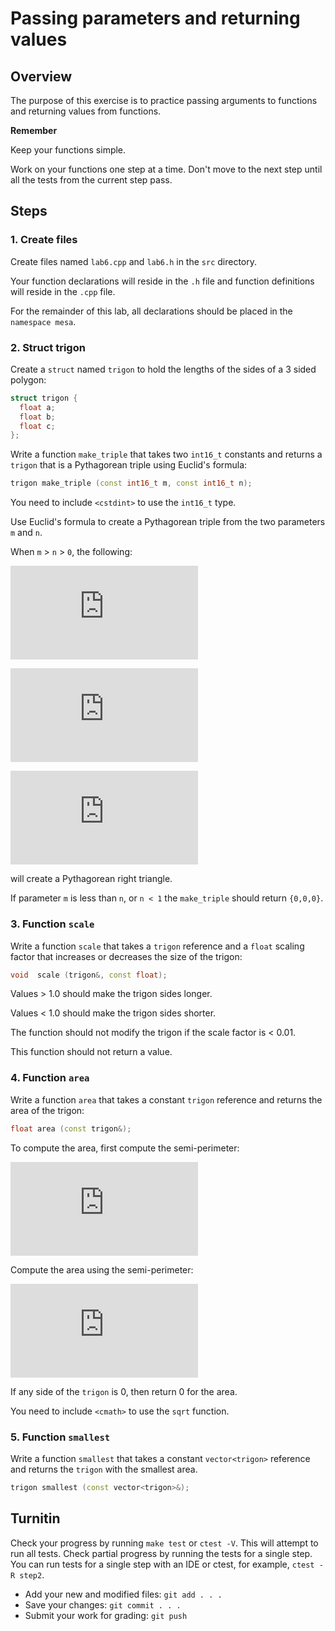 # Passing parameters and returning values

## Overview
The purpose of this exercise is to practice passing arguments to functions
and returning values from functions.

**Remember**

Keep your functions simple.

Work on your functions one step at a time.
Don't move to the next step until all the tests from the current step pass.

## Steps

### 1. Create files
Create files named `lab6.cpp` and `lab6.h`
in the `src` directory.

Your function declarations will reside in the `.h` file and
function definitions will reside in the `.cpp` file.

For the remainder of this lab, all declarations should be placed in the 
`namespace mesa`.

### 2. Struct trigon
Create a `struct` named `trigon` to hold the lengths 
of the sides of a 3 sided polygon:

```cpp
struct trigon {
  float a;
  float b;
  float c;
};
```

Write a function `make_triple` that takes two `int16_t` constants and
returns a `trigon` that is a Pythagorean triple using Euclid's formula:

```cpp
trigon make_triple (const int16_t m, const int16_t n);
```

You need to include `<cstdint>` to use the `int16_t` type.

Use Euclid's formula to create a Pythagorean triple
from the two parameters `m` and `n`.

When `m` > `n` > `0`, the following:

  ![a = m^2 - n^2](https://latex.codecogs.com/svg.latex?a%20%3D%20m%5E%7B2%7D%20-%20n%5E%7B2%7D)

  ![b = 2mn](https://latex.codecogs.com/svg.latex?b%20%3D%202mn)

  ![c = m^2 + n^2](https://latex.codecogs.com/svg.latex?c%20%3D%20m%5E%7B2%7D%20&plus;%20n%5E%7B2%7D)

will create a Pythagorean right triangle.

If parameter `m` is less than `n`, 
or `n < 1` the `make_triple` should return `{0,0,0}`.


### 3.  Function `scale`
Write a function `scale` that takes a `trigon` reference and
a `float` scaling factor that 
increases or decreases the size of the trigon:

```cpp
void  scale (trigon&, const float);
```

Values > 1.0 should make the trigon sides longer.

Values < 1.0 should make the trigon sides shorter.

The function should not modify the trigon if the scale factor is < 0.01.

This function should not return a value.

### 4.  Function `area`
Write a function `area` that takes a constant `trigon` reference and
returns the area of the trigon:

```cpp
float area (const trigon&);
```

To compute the area, first compute the semi-perimeter:

  ![s = \frac{a+b+c}{2}](https://latex.codecogs.com/svg.latex?s%20%3D%20%5Cfrac%7Ba&plus;b&plus;c%7D%7B2%7D)

Compute the area using the semi-perimeter:


  ![a=sqrt{s(s-a)(s-b)(s-c)}](https://latex.codecogs.com/svg.latex?a%20%3D%20%5Csqrt%7Bs%20%5Cleft%20%28%20s-a%20%5Cright%20%29%20%5Cleft%20%28%20s-b%20%5Cright%20%29%20%5Cleft%20%28%20s-c%20%5Cright%20%29%7D)

If any side of the `trigon` is 0, then return 0 for the area.

You need to include `<cmath>` to use the `sqrt` function.

### 5.  Function `smallest`
Write a function `smallest` that takes a constant `vector<trigon>` reference and
returns the `trigon` with the smallest area.

```cpp
trigon smallest (const vector<trigon>&);
```

## Turnitin
Check your progress by running `make test` or `ctest -V`.
This will attempt to run all tests.
Check partial progress by running the tests for a single step.
You can run tests for a single step with an IDE or ctest,
for example, `ctest -R step2`.

- Add your new and modified files: `git add . . . `
- Save your changes: `git commit . . . `
- Submit your work for grading: `git push`


